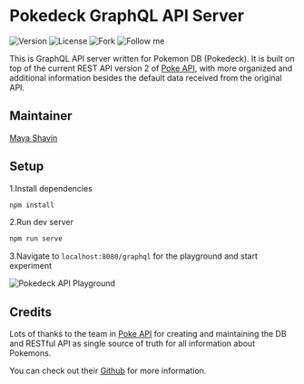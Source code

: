 # Pokedeck GraphQL API Server

![Version](https://img.shields.io/badge/version-0.0.1-green)
![License](https://img.shields.io/github/license/mayashavin/pokeapi-graphql)
![Fork](https://img.shields.io/github/forks/mayashavin/pokeapi-graphql)
![Follow me](https://img.shields.io/twitter/follow/mayashavin?style=social)

This is GraphQL API server written for Pokemon DB (Pokedeck). It is built on top of the current REST API version 2 of [Poke API](https://pokeapi.co/docs/v2.html), with more organized and additional information besides the default data received from the original API.

## Maintainer

[Maya Shavin](https://mayashavin.com)

## Setup

1.Install dependencies

```bash
npm install
```

2.Run dev server

```bash
npm run serve
```

3.Navigate to `localhost:8080/graphql` for the playground and start experiment

![Pokedeck API Playground](https://res.cloudinary.com/mayashavin/image/upload/q_auto,f_auto/v1589437585/pokedeck_graphql)


## Credits

Lots of thanks to the team in [Poke API](https://pokeapi.co/) for creating and maintaining the DB and RESTful API as single source of truth for all information about Pokemons. 

You can check out their [Github](https://github.com/PokeAPI/pokeapi/) for more information.
